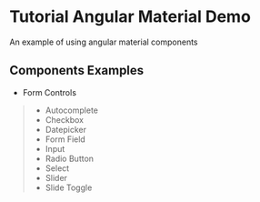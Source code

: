 # Tutorial Angular Material Demo

An example of using angular material components

## Components Examples

- Form Controls
> - Autocomplete 
> - Checkbox
> - Datepicker
> - Form Field
> - Input
> - Radio Button
> - Select
> - Slider
> - Slide Toggle

